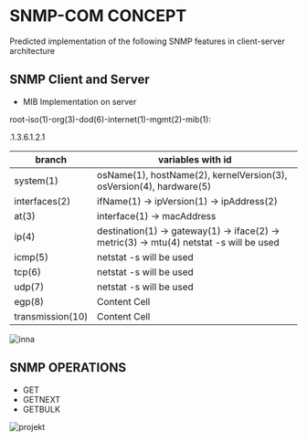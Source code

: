 # SNMP-COM CONCEPT

Predicted implementation of the following SNMP features in client-server architecture 

## SNMP Client and Server
- MIB Implementation on server

root-iso(1)-org(3)-dod(6)-internet(1)-mgmt(2)-mib(1):

.1.3.6.1.2.1

| branch |variables with id |
| ------------- | ------------- |
| system(1)  | osName(1), hostName(2), kernelVersion(3), osVersion(4), hardware(5)  |
| interfaces(2)  | ifName(1) -> ipVersion(1) -> ipAddress(2)  |
| at(3)  | interface(1) -> macAddress  |
| ip(4) | destination(1) -> gateway(1) -> iface(2) -> metric(3) -> mtu(4) netstat -s will be used  |
| icmp(5)  | netstat -s will be used   |
| tcp(6)  | netstat -s will be used    |
| udp(7)  | netstat -s will be used    |
| egp(8)  | Content Cell  |
| transmission(10)  | Content Cell  |

![inna](https://user-images.githubusercontent.com/56030577/166424522-db5e60f6-1ef5-40c3-978c-745663f95e55.gif)

## SNMP OPERATIONS
- GET
- GETNEXT
- GETBULK

![projekt](https://user-images.githubusercontent.com/56030577/164969774-87e56a36-9491-43ef-af19-d6fdd58b1258.png)
